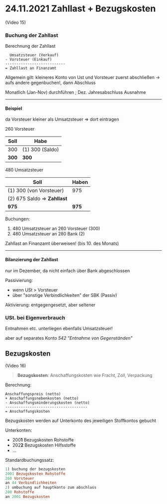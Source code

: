 # 24.11.2021 Zahllast + Bezugskosten

(Video 15)

### Buchung der Zahllast

Berechnung der Zahllast

```
  Umsatzsteuer (Verkauf)
- Vorsteuer (Einkauf)
---------------------------
= Zahllast an Finanzamt
```



Allgemein gilt: kleineres Konto von Ust und Vorsteuer zuerst abschließen -> aufs andere gegenbuchen!, dann Abschluss

Monatlich (Jan-Nov) durchführen ; Dez. Jahresabschluss Ausnahme

---

#### Beispiel

da Vorsteuer kleiner als Umsatzsteuer => dort eintragen	

260 Vorsteuer

| Soll    | Habe            |
| ------- | --------------- |
| 300     | (1) 300 (Saldo) |
| **300** | **300**         |

480 Umsatzsteuer

| Soll                          | Haben   |
| ----------------------------- | ------- |
| (1) 300 (von Vorsteuer)       | 975     |
| (2) 675 Saldo => **Zahllast** |         |
| **975**                       | **975** |

Buchungen:

1. 480 Umsatzsteuer an 260 Vorsteuer (300)
2. 480 Umsatzsteuer an 280 Bank (2)

Zahllast an Finanzamt überweisen! (bis 10. des Monats)

---



#### Bilanzierung der Zahllast

nur im Dezember, da nicht einfach über Bank abgeschlossen

Passivierung: 

-  wenn USt > Vorsteuer
- über "sonstige Verbindlichkeiten" der SBK (Passiv)

Aktivierung: entgegengesetzt, aber seltener



### USt. bei Eigenverbrauch

Entnahmen etc. unterliegen ebenfalls Umsatzsteuer!

aber auf separates Konto *542 "Entnahme von Gegenständen"*



## Bezugskosten

(Video 16)

> **Bezugskosten**: Anschaffungskosten wie Fracht, Zoll, Verpackung

Berechnung:

```
Anschaffungspreis (netto)
+ Anschaffungsnebenkosten (netto)
- Anschaffungsminderungskosten (netto)
-------------------------------------
= Anschaffungskosten
```

Bezugskosten werden auf Unterkonto des jeweiligen Stoffkontos gebucht 

Unterkonten:

- 200**1** Bezugskosten Rohstoffe
- 202**2** Bezugskosten Hilfsstoffe
- ...

Standardbuchungssatz:

```haskell
1) buchung der bezugskosten
2001 Bezugskosten Rohstoffe
260 Vorsteuer 
an 44 Verbindlichkeiten
2) umbuchung auf hauptkonto zum abschluss
200 Rohstoffe
an 2001 Bezugskosten 
```

